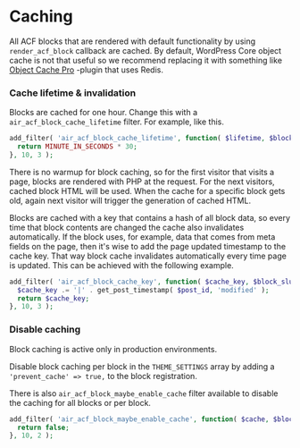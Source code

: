 # Caching

All ACF blocks that are rendered with default functionality by using `render_acf_block` callback are cached. By default, WordPress Core object cache is not that useful so we recommend replacing it with something like [Object Cache Pro](https://objectcache.pro/) -plugin that uses Redis.

### Cache lifetime & invalidation

Blocks are cached for one hour. Change this with a `air_acf_block_cache_lifetime` filter. For example, like this.

```php
add_filter( 'air_acf_block_cache_lifetime', function( $lifetime, $block_slug, $post_id ) {
  return MINUTE_IN_SECONDS * 30;
}, 10, 3 );
```

There is no warmup for block caching, so for the first visitor that visits a page, blocks are rendered with PHP at the request. For the next visitors, cached block HTML will be used. When the cache for a specific block gets old, again next visitor will trigger the generation of cached HTML.

Blocks are cached with a key that contains a hash of all block data, so every time that block contents are changed the cache also invalidates automatically. If the block uses, for example, data that comes from meta fields on the page, then it's wise to add the page updated timestamp to the cache key. That way block cache invalidates automatically every time page is updated. This can be achieved with the following example.

```php
add_filter( 'air_acf_block_cache_key', function( $cache_key, $block_slug, $post_id ) {
  $cache_key .= '|' . get_post_timestamp( $post_id, 'modified' );
  return $cache_key;
}, 10, 3 );
```

### Disable caching

Block caching is active only in production environments.

Disable block caching per block in the `THEME_SETTINGS` array by adding a `'prevent_cache' => true,` to the block registration.

There is also `air_acf_block_maybe_enable_cache` filter available to disable the caching for all blocks or per block.

```php
add_filter( 'air_acf_block_maybe_enable_cache', function( $cache, $block_slug ) {
  return false;
}, 10, 2 );
```

